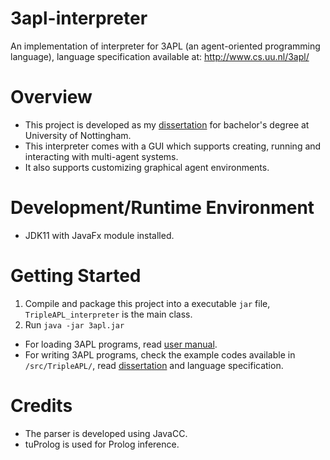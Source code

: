 # 3apl-interpreter
An implementation of interpreter for 3APL (an agent-oriented programming language),
language specification available at: http://www.cs.uu.nl/3apl/
# Overview
+ This project is developed as my [dissertation](docs/dissertation.pdf) for bachelor's degree at University of Nottingham.
+ This interpreter comes with a GUI which supports creating, running and interacting with multi-agent systems.
+ It also supports customizing graphical agent environments.
# Development/Runtime Environment
+ JDK11 with JavaFx module installed.
# Getting Started
1. Compile and package this project into a executable `jar` file, `TripleAPL_interpreter` is the main class.
2. Run `java -jar 3apl.jar`
 
+ For loading 3APL programs, read [user manual](docs/UserManual.pdf).
+ For writing 3APL programs, check the example codes available in `/src/TripleAPL/`, read [dissertation](docs/dissertation.pdf) and language specification.
# Credits
+ The parser is developed using JavaCC.
+ tuProlog is used for Prolog inference.